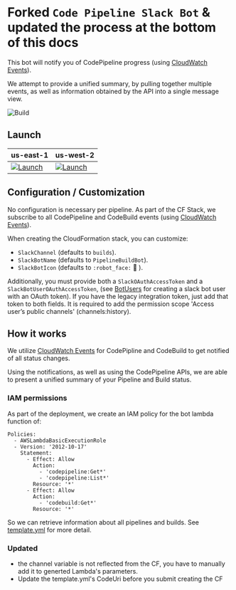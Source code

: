 
Forked `Code Pipeline Slack Bot` & updated the process at the bottom of this docs
=======================

This bot will notify you of CodePipeline progress (using [CloudWatch Events](https://docs.aws.amazon.com/AmazonCloudWatch/latest/events/WhatIsCloudWatchEvents.html)).

We attempt to provide a unified summary, by pulling together multiple events, as well as information obtained by the API into a single message view.

![Build](build.gif)


## Launch

| us-east-1 | us-west-2 |
| --------- | --------- |
| [![Launch](https://s3.amazonaws.com/cloudformation-examples/cloudformation-launch-stack.png)](https://console.aws.amazon.com/cloudformation/home?region=us-east-1#/stacks/new?stackName=CodePipelineSlackNotifier&templateURL=https://s3.amazonaws.com/code-pipeline-slack-us-east-1/template.yml) | [![Launch](https://s3.amazonaws.com/cloudformation-examples/cloudformation-launch-stack.png)](https://console.aws.amazon.com/cloudformation/home?region=us-west-2#/stacks/new?stackName=CodePipelineSlackNotifier&templateURL=https://s3-us-west-2.amazonaws.com/code-pipeline-slack-us-west-2/template.yml) |


## Configuration / Customization

No configuration is necessary per pipeline.  As part of the CF Stack, we subscribe to all CodePipeline and CodeBuild events (using [CloudWatch Events](https://docs.aws.amazon.com/AmazonCloudWatch/latest/events/WhatIsCloudWatchEvents.html)).

When creating the CloudFormation stack, you can customize:

- `SlackChannel` (defaults to `builds`).
- `SlackBotName` (defaults to `PipelineBuildBot`).
- `SlackBotIcon` (defaults to `:robot_face:` 🤖 ).

Additionally, you must provide both a `SlackOAuthAccessToken` and a `SlackBotUserOAuthAccessToken`, (see [BotUsers](https://api.slack.com/bot-users) for creating a slack bot user with an OAuth token). If you have the legacy integration token, just add that token to both fields. It is required to add the permission scope 'Access user’s public channels' (channels:history).

## How it works

We utilize [CloudWatch Events](https://docs.aws.amazon.com/AmazonCloudWatch/latest/events/WhatIsCloudWatchEvents.html) for CodePipline and CodeBuild to get notified of all status changes.

Using the notifications, as well as using the CodePipeline APIs, we are able to present a unified summary of your Pipeline and Build status.


### IAM permissions

As part of the deployment, we create an IAM policy for the bot lambda function of:

```
Policies:
  - AWSLambdaBasicExecutionRole
  - Version: '2012-10-17'
    Statement:
      - Effect: Allow
        Action:
          - 'codepipeline:Get*'
          - 'codepipeline:List*'
        Resource: '*'
      - Effect: Allow
        Action:
          - 'codebuild:Get*'
        Resource: '*'
```

So we can retrieve information about all pipelines and builds.  See [template.yml](https://github.com/ogrodnek/code-pipeline-slack/blob/master/template.yml) for more detail.

### Updated
- the channel variable is not reflected from the CF, you have to manually add it to generted Lambda's parameters.
- Update the template.yml's CodeUri before you submit creating the CF
